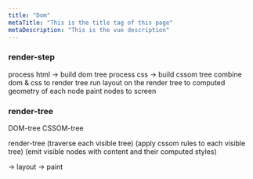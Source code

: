 ```yaml
---
title: "Dom"
metaTitle: "This is the title tag of this page"
metaDescription: "This is the vue description"
---
```


### render-step

process html -> build dom tree
process css -> build cssom tree
combine dom & css to render tree
run layout on the render tree to computed geometry of each node
paint nodes to screen

### render-tree

DOM-tree
CSSOM-tree

render-tree
(traverse each visible tree)
(apply cssom rules to each visible tree)
(emit visible nodes with content and their computed styles)

-> layout -> paint

```js
```
